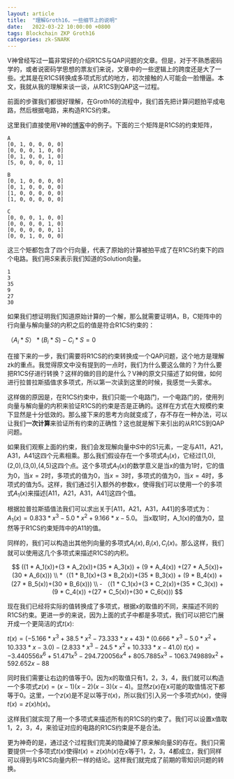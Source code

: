 ```yaml
---
layout: article
title:  "理解Groth16，一些细节上的说明"
date:   2022-03-22 10:00:00 +0800
tags: Blockchain ZKP Groth16
categories: zk-SNARK
---
```


V神曾经写过一篇非常好的介绍R1CS与QAP问题的文章。但是，对于不熟悉密码学的，或者说密码学思想的票友们来说，文章中的一些逻辑上的跨度还是大了一些。尤其是在R1CS转换成多项式形式的地方，初次接触的人可能会一脸懵逼。本文，我就从我的理解来谈一谈，从R1CS到QAP这一过程。

前面的步骤我们都很好理解，在Groth16的流程中，我们首先把计算问题拍平成电路，然后根据电路，来构造R1CS约束。

这里我们直接使用V神的[博客](https://vitalik.ca/general/2016/12/10/qap.html)中的例子。下面的三个矩阵是R1CS的约束矩阵，

```
A
[0, 1, 0, 0, 0, 0]
[0, 0, 0, 1, 0, 0]
[0, 1, 0, 0, 1, 0]
[5, 0, 0, 0, 0, 1]

B
[0, 1, 0, 0, 0, 0]
[0, 1, 0, 0, 0, 0]
[1, 0, 0, 0, 0, 0]
[1, 0, 0, 0, 0, 0]

C
[0, 0, 0, 1, 0, 0]
[0, 0, 0, 0, 1, 0]
[0, 0, 0, 0, 0, 1]
[0, 0, 1, 0, 0, 0]
```

这三个矩都包含了四个行向量，代表了原始的计算被拍平成了在R1CS约束下的四个电路。我们用$S$来表示我们知道的Solution向量。

```
1
3
35
9
27
30
```

如果我们想证明我们知道原始计算的一个解，那么就需要证明A，B，C矩阵中的行向量与解向量$S$的内积之后的值是符合R1CS约束的：

$（A_i*S）* (B_i*S) - C_i*S = 0$

在接下来的一步，我们需要将R1CS的约束转换成一个QAP问题，这个地方是理解zk的重点。我觉得原文中没有提到的一点时，我们为什么要这么做的？为什么要把R1CS仔进行转换？这样的做的目的是什么？V神的原文只描述了如何做，如何进行拉普拉斯插值求多项式，所以第一次读到这里的时候，我感觉一头雾水。

这样做的原因是，在R1CS约束中，我们只能一个电路门，一个电路门的，使用列向量与解向量的内积来验证R1CS的约束是否是正确的。这样在方式在大规模约束下显然是十分低效的。那么接下来的思考方向就变成了，存不存在一种办法，可以让我们**一次计算**来验证所有约束的正确性？这也就是解下来引出的从R1CS到QAP问题。

如果我们观察上面的约束，我们会发现解向量中$S$中的S1元素，一定与A11，A21，A31，A41这四个元素相乘。那么我们假设存在一个多项式$A_1(x)$，它经过(1,0),(2,0),(3,0),(4,5)这四个点。这个多项式$A_1(x)$的数学意义是当x的值为1时，它的值为0，当$x=2$时，多项式的值为0，当$x=3$时，多项式的值为0，当$x=4$时，多项式的值为5。这样，我们通过引入额外的参数x，使得我们可以使用一个的多项式$A_1(x)$来描述[A11，A21，A31，A41]这四个值。

根据拉普拉斯插值法我们可以求出关于[A11，A21，A31，A41]的多项式为：
$A_1(x) = 0.833*x^3 -5.0 * x^2 +9.166 *x -5.0$。
当x取1时，A_1(x)的值为0，显然等于R1CS约束矩阵中的A11的值。

同样的，我们可以构造出其他列向量的多项式$A_i(x),B_i(x),C_i(x)$。那么这样，我们就可以使用这几个多项式来描述R1CS的内积。

$$
((1 * A_1(x))+(3 * A_2(x))+(35 * A_3(x)) + (9 * A_4(x)) +(27 * A_5(x))+(30 * A_6(x))) \\ *（(1 * B_1(x)+(3 * B_2(x))+(35 * B_3(x)) + (9 * B_4(x)) +(27 * B_5(x))+(30 * B_6(x))) \\ - （(1 * C_1(x)+(3 * C_2(x))+(35 * C_3(x)) + (9 * C_4(x)) +(27 * C_5(x))+(30 * C_6(x)))
$$

现在我们已经将实际的值转换成了多项式，根据x的取值的不同，来描述不同的R1CS约束。更进一步的来说，因为上面的式子中都是多项式，我们可以把它门展开成一个更简洁的式$t(x)$:

$t(x) = (-5.166*x^3+38.5*x^2-73.333*x+43)*(0.666*x^3-5.0*x^2+10.333*x-3.0)-(2.833*x^3-24.5*x^2+10.333*x-41.0)$
$t(x) = -3.440556x^6+51.471x^5-294.720056x^4+805.7885x^3-1063.749889x^2+592.652x-88$

同时我们需要让右边的值等于0。因为x的取值只有1，2，3，4，我们就可以构造一个多项式$z(x)=(x-1)(x-2)(x-3)(x-4)$。显然$z(x)$在x可能的取值情况下都等于0。这里，一个$z(x)$是不足以等于$t(x)$，所以我们引入另一个多项式$h(x)$，使得$t(x)=z(x)h(x)$。

这样我们就实现了用一个多项式来描述所有的R1CS的约束了。我们可以设置x值取1，2，3，4，来验证对应的电路的R1CS约束是不是合法。

更为神奇的是，通过这个过程我们完美的隐藏掉了原来解向量$S$的存在。我们只需要提供一个多项式$t(x)$使得$t(x)=z(x)h(x)$在x等于1，2，3，4都成立，我们同样可以得到与R1CS向量内积一样的结论。这样我们就完成了前期的零知识问题的转换。